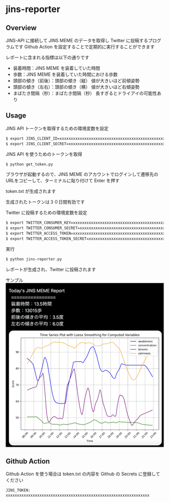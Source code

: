 # jins-reporter

## Overview
JINS-API に接続して JINS MEME のデータを取得し Twitter に投稿するプログラムです
Github Action を設定することで定期的に実行することができます

レポートに含まれる指標は以下の通りです
* 装着時間：JINS MEME を装着していた時間
* 歩数：JINS MEME を装着していた時間における歩数
* 頭部の傾き（前後）：頭部の傾き（縦） 値が大きいほど前傾姿勢
* 頭部の傾き（左右）：頭部の傾き（横） 値が大きいほど右傾姿勢
* まばたき間隔（秒）：まばたき間隔（秒） 長すぎるとドライアイの可能性あり

## Usage

JINS API トークンを取得するための環境変数を設定

```bash
$ export JINS_CLIENT_ID=xxxxxxxxxxxxxxxxxxxxxxxxxxxxxxxxxxxxxxxxxxxxxxxxxxxxxxxxxxxxxxxx
$ export JINS_CLIENT_SECRET=xxxxxxxxxxxxxxxxxxxxxxxxxxxxxxxxxxxxxxxxxxxxxxxxxxxxxxxxxxxxxxxx
```

JINS API を使うためのトークンを取得
```bash
$ python get_token.py
```

ブラウザが起動するので、JINS MEME のアカウントでログインして遷移先のURLをコピーして、ターミナルに貼り付けて Enter を押す

token.txt が生成されます

生成されたトークンは３０日間有効です

Twitter に投稿するための環境変数を設定

```bash
$ export TWITTER_CONSUMER_KEY=xxxxxxxxxxxxxxxxxxxxxxxxxxxxxxxxxxxxxxxxxxxxxxxxxxxxxxxxxxxxxxxx
$ export TWITTER_CONSUMER_SECRET=xxxxxxxxxxxxxxxxxxxxxxxxxxxxxxxxxxxxxxxxxxxxxxxxxxxxxxxxxxxxxxxx
$ export TWITTER_ACCESS_TOKEN=xxxxxxxxxxxxxxxxxxxxxxxxxxxxxxxxxxxxxxxxxxxxxxxxxxxxxxxxxxxxxxxx
$ export TWITTER_ACCESS_TOKEN_SECRET=xxxxxxxxxxxxxxxxxxxxxxxxxxxxxxxxxxxxxxxxxxxxxxxxxxxxxxxxxxxxxxxx
```

実行

```bash
$ python jins-reporter.py
```

レポートが生成され、Twitter に投稿されます

サンプル
![tweet-sample](tweet_sample.png)

## Github Action
Github Action を使う場合は token.txt の内容を Github の Secrets に登録してください

```
JINS_TOKEN: xxxxxxxxxxxxxxxxxxxxxxxxxxxxxxxxxxxxxxxxxxxxxxxxxxxxxxxxxxxxxxxx
```
